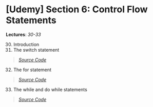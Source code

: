 # [Udemy] Section 6: Control Flow Statements

__Lectures__: *30-33*

30. Introduction
31. The switch statement
>   [_Source Code_](30-31-The_switch_statement)
32. The for statement
>   [_Source Code_](32-The_for_Statement)
33. The while and do while statements
>   [_Source Code_](33-The_while_and_do_while_statements)
